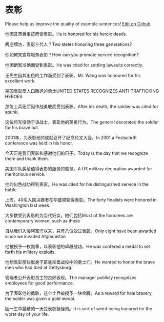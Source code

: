 # 表彰

Please help us improve the quality of example sentences! [Edit on Github](https://github.com/jiyushe/jiyu-example-sentence-source/blob/main/chinese/biaozhang.md)

<p><span class="chinese">他因其英勇事迹而受表彰。</span><span class="english">He is honored for his heroic deeds.</span></p>

<p><span class="chinese">两座牌坊，表彰三代人？</span><span class="english">Two steles honoring three generations?</span></p>

<p><span class="chinese">你如何来宣导服务表彰？</span><span class="english">How can you promote service recognition?</span></p>

<p><span class="chinese">他因断案准确而受到表彰。</span><span class="english">He was cited for settling lawsuits correctly.</span></p>

<p><span class="chinese">王先生因其出色的工作而受到了表彰。</span><span class="english">Mr. Wang was honoured for his excellent work.</span></p>

<p><span class="chinese">美国表彰反人口贩运的勇士</span><span class="english">UNITED STATES RECOGNIZES ANTI-TRAFFICKING HEROES</span></p>

<p><span class="chinese">那位士兵死后因作战勇敢而受到表彰。</span><span class="english">After his death, the soldier was cited for spunk.</span></p>

<p><span class="chinese">这位将军授勋于该战士，表彰他的英勇行为。</span><span class="english">The general decorated the soldier for his brave act.</span></p>

<p><span class="chinese">2001年，为表彰他的成就召开了纪念论文大会。</span><span class="english">In 2001 a Festschrift conference was held in his honor.</span></p>

<p><span class="chinese">今天正是我们表彰和感谢他们的日子。</span><span class="english">Today is the day that we recognize them and thank them.</span></p>

<p><span class="chinese">美国军队奖给值得表彰的服务的勋章。</span><span class="english">A US military decoration awarded for meritorious service.</span></p>

<p><span class="chinese">他的出色战功得到表彰。</span><span class="english">He was cited for his distinguished service in the battle.</span></p>

<p><span class="chinese">上周，40名入围决赛者在华盛顿获得表彰。</span><span class="english">The forty finalists were honored in Washington last week.</span></p>

<p><span class="chinese">大多数受到表彰的为当代妇女，她们包括</span><span class="english">Most of the honorees are contemporary women, such as these</span></p>

<p><span class="chinese">自从我们入侵阿富汗以来，只有八位受过表彰。</span><span class="english">Only eight have been awarded since we invaded Afghanistan.</span></p>

<p><span class="chinese">他被授予一枚勋章，以表彰他的卓越战功。</span><span class="english">He was confered a medal to set forth his military exploits.</span></p>

<p><span class="chinese">他想表彰那些献身于葛底斯堡战役中的勇士们。</span><span class="english">He wanted to honor the brave men who had died at Gettysburg.</span></p>

<p><span class="chinese">管理者公开表彰员工的良好表现。</span><span class="english">The manager publicly recognizes employees for good performance.</span></p>

<p><span class="chinese">为了表彰他的勇敢，这个士兵被授予一块金牌。</span><span class="english">As a reward for hais bravery, the solder was given a gold medal.</span></p>

<p><span class="chinese">因一生中最糟的一天受表彰挺怪的。</span><span class="english">It is sort of weird being honored for the worst day of your life.</span></p>

